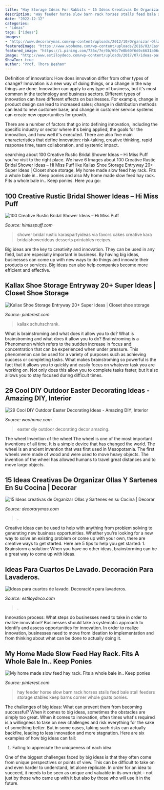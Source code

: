 ```yaml
---
title: "Hay Storage Ideas For Rabbits ~ 15 Ideas Creativas De Organizar Ollas Y Sartenes En Su Cocina"
description: "Hay feeder horse slow barn rack horses stalls feed bale stall feeders storage stables keep barns corner whole goats ponies"
date: "2022-12-12"
categories:
- "ideas"
tags: ["ideas"]
images:
- "http://www.decorarymas.com/wp-content/uploads/2012/10/Organizar-Ollas-y-Sartenes-en-su-Cocina-1.jpg"
featuredImage: "https://www.woohome.com/wp-content/uploads/2016/03/Easter-Outdoor-Decor-Ideas-31.jpg"
featured_image: "https://i.pinimg.com/736x/7e/0b/60/7e0b60f6d0c6631a064f311c122fb0f7.jpg"
image: "http://www.estiloydeco.com/wp-content/uploads/2017/07/ideas-para-cuartos-de-lavado-9.jpg"
ShowToc: true
author: "Prof. Thora Beahan"
---
```



Definition of innovation: How does innovation differ from other types of change?
Innovation is a new way of doing things, or a change in the way things are done. Innovation can apply to any type of business, but it's most common in the technology and business sectors.
Different types of innovation can have different effects on businesses. For example, change in product design can lead to increased sales; change in distribution methods can lead to new customer base; and change in customer service systems can create new opportunities for growth.

There are a number of factors that go into defining innovation, including the specific industry or sector where it's being applied, the goals for the innovation, and how well it's executed. There are also five main characteristics that define innovation: risk-taking, creative thinking, rapid response time, team collaboration, and systemic impact.

	

		
searching about 100 Creative Rustic Bridal Shower Ideas – Hi Miss Puff you've visit to the right place. We have 6 Images about 100 Creative Rustic Bridal Shower Ideas – Hi Miss Puff like Kallax Shoe Storage Entryway 20+ Super Ideas | Closet shoe storage, My home made slow feed hay rack. Fits a whole bale in.. Keep ponies and also My home made slow feed hay rack. Fits a whole bale in.. Keep ponies. Here you go:
		
    
## 100 Creative Rustic Bridal Shower Ideas – Hi Miss Puff

<img loading=lazy src="http://www.himisspuff.com/wp-content/uploads/2016/05/Gorgeous-Rustic-Bridal-Shower-via-Karas-Party-Ideas.jpg" onerror="this.onerror=null;this.src='https://tse3.mm.bing.net/th?id=OIP.FNVpL9s76i8v0US_bctQDQHaLH&amp;pid=15.1';" alt="100 Creative Rustic Bridal Shower Ideas – Hi Miss Puff">

_Source: himisspuff.com_

>shower bridal rustic karaspartyideas via favors cakes creative kara bridalshowerideas desserts printables recipes. 

	

Big ideas are the key to creativity and innovation. They can be used in any field, but are especially important in business. By having big ideas, businesses can come up with new ways to do things and innovate their products or services. Big ideas can also help companies become more efficient and effective.

    
## Kallax Shoe Storage Entryway 20+ Super Ideas | Closet Shoe Storage

<img loading=lazy src="https://i.pinimg.com/736x/7e/0b/60/7e0b60f6d0c6631a064f311c122fb0f7.jpg" onerror="this.onerror=null;this.src='https://tse2.mm.bing.net/th?id=OIP.8WdUlvPZLyFQn8MLrLtTFgAAAA&amp;pid=15.1';" alt="Kallax Shoe Storage Entryway 20+ Super Ideas | Closet shoe storage">

_Source: pinterest.com_

>kallax schuhschrank. 

	

What is brainstroming and what does it allow you to do?
What is brainstroming and what does it allow you to do? Brainstroming is a Phenomenon which refers to the sudden increase in focus and concentration that can be experienced when under pressure. This phenomenon can be used for a variety of purposes such as achieving success or completing tasks. What makes brainstroming so powerful is the fact that it allows you to quickly and easily focus on whatever task you are working on. Not only does this allow you to complete tasks faster, but it also allows you to stay focused during difficult times.

    
## 29 Cool DIY Outdoor Easter Decorating Ideas - Amazing DIY, Interior

<img loading=lazy src="https://www.woohome.com/wp-content/uploads/2016/03/Easter-Outdoor-Decor-Ideas-31.jpg" onerror="this.onerror=null;this.src='https://tse3.mm.bing.net/th?id=OIP.pTUs8G48FTPjfWB04NK5OgHaJ3&amp;pid=15.1';" alt="29 Cool DIY Outdoor Easter Decorating Ideas - Amazing DIY, Interior">

_Source: woohome.com_

>easter diy outdoor decorating decor amazing. 

	

The wheel
Invention of the wheel
The wheel is one of the most important inventions of all time. It is a simple device that has changed the world. The wheel is an ancient invention that was first used in Mesopotamia. The first wheels were made of wood and were used to move heavy objects. The invention of the wheel has allowed humans to travel great distances and to move large objects.

    
## 15 Ideas Creativas De Organizar Ollas Y Sartenes En Su Cocina | Decorar

<img loading=lazy src="http://www.decorarymas.com/wp-content/uploads/2012/10/Organizar-Ollas-y-Sartenes-en-su-Cocina-1.jpg" onerror="this.onerror=null;this.src='https://tse4.mm.bing.net/th?id=OIP.LmsOwTAHxDJ7herRXcN32wHaGK&amp;pid=15.1';" alt="15 Ideas creativas de Organizar Ollas y Sartenes en su Cocina | Decorar">

_Source: decorarymas.com_

>. 

	

Creative ideas can be used to help with anything from problem solving to generating new business opportunities. Whether you're looking for a new way to solve an existing problem or come up with your own, there are creative ways to get started. Here are 5 tips to help you get started: 1. Brainstorm a solution: When you have no other ideas, brainstorming can be a great way to come up with ideas.

    
## Ideas Para Cuartos De Lavado. Decoración Para Lavaderos.

<img loading=lazy src="http://www.estiloydeco.com/wp-content/uploads/2017/07/ideas-para-cuartos-de-lavado-9.jpg" onerror="this.onerror=null;this.src='https://tse4.mm.bing.net/th?id=OIP.4XW4Yv6x2hPwSp7ORS-gnAHaLH&amp;pid=15.1';" alt="Ideas para cuartos de lavado. Decoración para lavaderos.">

_Source: estiloydeco.com_

>. 

	

Innovation process: What steps do businesses need to take in order to realize innovation?
Businesses should take a systematic approach to identify and assess opportunities for innovation. In order to realize innovation, businesses need to move from ideation to implementation and from thinking about what can be done to actually doing it.

    
## My Home Made Slow Feed Hay Rack. Fits A Whole Bale In.. Keep Ponies

<img loading=lazy src="https://i.pinimg.com/originals/bf/1f/2f/bf1f2fae21d78c7cfcfaf3665bd189f2.jpg" onerror="this.onerror=null;this.src='https://tse2.mm.bing.net/th?id=OIP.P9xP8Yyryr6N1kmrb0EZiwHaJ4&amp;pid=15.1';" alt="My home made slow feed hay rack. Fits a whole bale in.. Keep ponies">

_Source: pinterest.com_

>hay feeder horse slow barn rack horses stalls feed bale stall feeders storage stables keep barns corner whole goats ponies. 

	

The challenges of big ideas: What can prevent them from becoming successful?
When it comes to big ideas, sometimes the obstacles are simply too great. When it comes to innovation, often times what's required is a willingness to take on new challenges and risk everything for the sake of something better. But in some cases, taking such risks can actually backfire, leading to less innovation and more stagnation. Here are six examples of how big ideas can fail:
1) Failing to appreciate the uniqueness of each idea

One of the biggest challenges faced by big ideas is that they often come from unique perspectives or points of view. This can be difficult to take on and even harder to understand, let alone replicate. In order for an idea to succeed, it needs to be seen as unique and valuable in its own right – not just by those who came up with it but also by those who will use it in the future.


